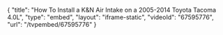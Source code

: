 {
    "title": "How To Install a K&N Air Intake on a 2005-2014 Toyota Tacoma 4.0L",
    "type": "embed",
    "layout": "iframe-static",
    "videoId": "67595776",
    "url": "\/tvpembed\/67595776"
}